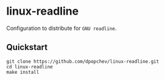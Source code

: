 # linux-readline

Configuration to distribute for `GNU readline`.

## Quickstart

```
git clone https://github.com/dpopchev/linux-readline.git
cd linux-readline
make install
```
